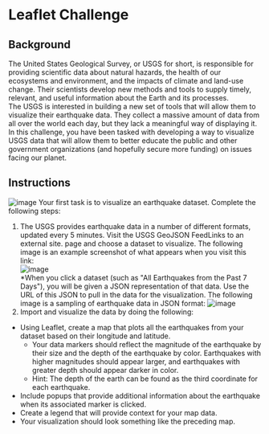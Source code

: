 # Leaflet Challenge

## Background
The United States Geological Survey, or USGS for short, is responsible for providing scientific data about natural hazards, the health of our ecosystems and environment, and the impacts of climate and land-use change. Their scientists develop new methods and tools to supply timely, relevant, and useful information about the Earth and its processes.  
The USGS is interested in building a new set of tools that will allow them to visualize their earthquake data. They collect a massive amount of data from all over the world each day, but they lack a meaningful way of displaying it. In this challenge, you have been tasked with developing a way to visualize USGS data that will allow them to better educate the public and other government organizations (and hopefully secure more funding) on issues facing our planet.  
## Instructions
![image](https://github.com/liceloo/leaflet-challenge/assets/90805881/4eb48bbd-38dc-44ae-827f-f61d058952ab)
Your first task is to visualize an earthquake dataset. Complete the following steps:  
1. The USGS provides earthquake data in a number of different formats, updated every 5 minutes. Visit the USGS GeoJSON FeedLinks to an external site. page and choose a dataset to visualize. The following image is an example screenshot of what appears when you visit this link:  
![image](https://github.com/liceloo/leaflet-challenge/assets/90805881/ec6ab286-80d6-4d3d-a824-9924af3c0807)   
*When you click a dataset (such as "All Earthquakes from the Past 7 Days"), you will be given a JSON representation of that data. Use the URL of this JSON to pull in the data for the visualization. The following image is a sampling of earthquake data in JSON format:
![image](https://github.com/liceloo/leaflet-challenge/assets/90805881/7f0b5023-e1ae-4eab-9b5d-6fe0d0ad8a3d)
2. Import and visualize the data by doing the following:  
* Using Leaflet, create a map that plots all the earthquakes from your dataset based on their longitude and latitude.  
  * Your data markers should reflect the magnitude of the earthquake by their size and the depth of the earthquake by color. Earthquakes with higher magnitudes should appear larger, and earthquakes with greater depth should appear darker in color.  
  * Hint: The depth of the earth can be found as the third coordinate for each earthquake.
* Include popups that provide additional information about the earthquake when its associated marker is clicked.
* Create a legend that will provide context for your map data.
* Your visualization should look something like the preceding map.
